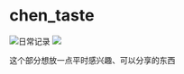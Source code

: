 # chen_taste

![日常记录](https://img.shields.io/badge/%E6%97%A5%E5%B8%B8%E5%BF%83%E5%BE%97-1%C3%97-brightgreen.svg)
![](https://img.shields.io/badge/dailyNotes-1%C3%97-brightgreen.svg)

这个部分想放一点平时感兴趣、可以分享的东西
